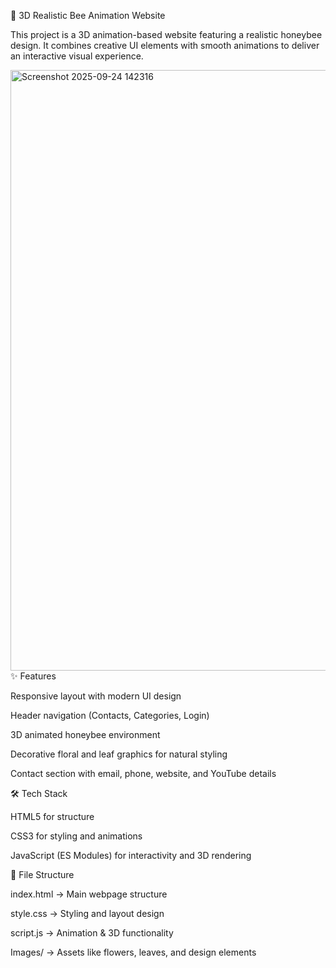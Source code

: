 🐝 3D Realistic Bee Animation Website

This project is a 3D animation-based website featuring a realistic honeybee design. It combines creative UI elements with smooth animations to deliver an interactive visual experience.
 
<img width="1919" height="961" alt="Screenshot 2025-09-24 142316" src="https://github.com/user-attachments/assets/b77e3a4b-ac8e-4d0e-bb6e-91c66895a8be" />
✨ Features

Responsive layout with modern UI design

Header navigation (Contacts, Categories, Login)

3D animated honeybee environment

Decorative floral and leaf graphics for natural styling

Contact section with email, phone, website, and YouTube details

🛠️ Tech Stack

HTML5 for structure

CSS3 for styling and animations

JavaScript (ES Modules) for interactivity and 3D rendering

📂 File Structure

index.html → Main webpage structure

style.css → Styling and layout design

script.js → Animation & 3D functionality

Images/ → Assets like flowers, leaves, and design elements
